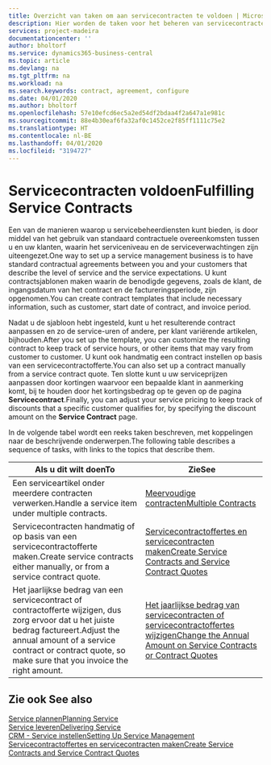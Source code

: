 ```yaml
---
title: Overzicht van taken om aan servicecontracten te voldoen | Microsoft Docs
description: Hier worden de taken voor het beheren van servicecontracten met klanten beschreven.
services: project-madeira
documentationcenter: ''
author: bholtorf
ms.service: dynamics365-business-central
ms.topic: article
ms.devlang: na
ms.tgt_pltfrm: na
ms.workload: na
ms.search.keywords: contract, agreement, configure
ms.date: 04/01/2020
ms.author: bholtorf
ms.openlocfilehash: 57e10efcd6ec5a2ed54df2bdaa4f2a647a1e981c
ms.sourcegitcommit: 88e4b30eaf6fa32af0c1452ce2f85ff1111c75e2
ms.translationtype: HT
ms.contentlocale: nl-BE
ms.lasthandoff: 04/01/2020
ms.locfileid: "3194727"
---
```

# <a name="fulfilling-service-contracts"></a><span data-ttu-id="b2679-103">Servicecontracten voldoen</span><span class="sxs-lookup"><span data-stu-id="b2679-103">Fulfilling Service Contracts</span></span> 
<span data-ttu-id="b2679-104">Een van de manieren waarop u servicebeheerdiensten kunt bieden, is door middel van het gebruik van standaard contractuele overeenkomsten tussen u en uw klanten, waarin het serviceniveau en de serviceverwachtingen zijn uiteengezet.</span><span class="sxs-lookup"><span data-stu-id="b2679-104">One way to set up a service management business is to have standard contractual agreements between you and your customers that describe the level of service and the service expectations.</span></span> <span data-ttu-id="b2679-105">U kunt contractsjablonen maken waarin de benodigde gegevens, zoals de klant, de ingangsdatum van het contract en de factureringsperiode, zijn opgenomen.</span><span class="sxs-lookup"><span data-stu-id="b2679-105">You can create contract templates that include necessary information, such as customer, start date of contract, and invoice period.</span></span>  
  
<span data-ttu-id="b2679-106">Nadat u de sjabloon hebt ingesteld, kunt u het resulterende contract aanpassen en zo de service-uren of andere, per klant variërende artikelen, bijhouden.</span><span class="sxs-lookup"><span data-stu-id="b2679-106">After you set up the template, you can customize the resulting contract to keep track of service hours, or other items that may vary from customer to customer.</span></span> <span data-ttu-id="b2679-107">U kunt ook handmatig een contract instellen op basis van een servicecontractofferte.</span><span class="sxs-lookup"><span data-stu-id="b2679-107">You can also set up a contract manually from a service contract quote.</span></span> <span data-ttu-id="b2679-108">Ten slotte kunt u uw serviceprijzen aanpassen door kortingen waarvoor een bepaalde klant in aanmerking komt, bij te houden door het kortingsbedrag op te geven op de pagina **Servicecontract**.</span><span class="sxs-lookup"><span data-stu-id="b2679-108">Finally, you can adjust your service pricing to keep track of discounts that a specific customer qualifies for, by specifying the discount amount on the **Service Contract** page.</span></span>  

<span data-ttu-id="b2679-109">In de volgende tabel wordt een reeks taken beschreven, met koppelingen naar de beschrijvende onderwerpen.</span><span class="sxs-lookup"><span data-stu-id="b2679-109">The following table describes a sequence of tasks, with links to the topics that describe them.</span></span>   
  
|<span data-ttu-id="b2679-110">**Als u dit wilt doen**</span><span class="sxs-lookup"><span data-stu-id="b2679-110">**To**</span></span>|<span data-ttu-id="b2679-111">**Zie**</span><span class="sxs-lookup"><span data-stu-id="b2679-111">**See**</span></span>|  
|------------|-------------|  
|<span data-ttu-id="b2679-112">Een serviceartikel onder meerdere contracten verwerken.</span><span class="sxs-lookup"><span data-stu-id="b2679-112">Handle a service item under multiple contracts.</span></span> | [<span data-ttu-id="b2679-113">Meervoudige contracten</span><span class="sxs-lookup"><span data-stu-id="b2679-113">Multiple Contracts</span></span>](service-multiple-contracts.md)|  
|<span data-ttu-id="b2679-114">Servicecontracten handmatig of op basis van een servicecontractofferte maken.</span><span class="sxs-lookup"><span data-stu-id="b2679-114">Create service contracts either manually, or from a service contract quote.</span></span>| [<span data-ttu-id="b2679-115">Servicecontractoffertes en servicecontracten maken</span><span class="sxs-lookup"><span data-stu-id="b2679-115">Create Service Contracts and Service Contract Quotes</span></span>](service-how-to-create-service-contracts-and-service-contract-quotes.md)|
|<span data-ttu-id="b2679-116">Het jaarlijkse bedrag van een servicecontract of contractofferte wijzigen, dus zorg ervoor dat u het juiste bedrag factureert.</span><span class="sxs-lookup"><span data-stu-id="b2679-116">Adjust the annual amount of a service contract or contract quote, so make sure that you invoice the right amount.</span></span>|[<span data-ttu-id="b2679-117">Het jaarlijkse bedrag van servicecontracten of servicecontractoffertes wijzigen</span><span class="sxs-lookup"><span data-stu-id="b2679-117">Change the Annual Amount on Service Contracts or Contract Quotes</span></span>](service-how-to-change-the-annual-amount-on-service-contracts-or-contract-quotes.md)|

## <a name="see-also"></a><span data-ttu-id="b2679-118">Zie ook </span><span class="sxs-lookup"><span data-stu-id="b2679-118">See also</span></span>
[<span data-ttu-id="b2679-119">Service plannen</span><span class="sxs-lookup"><span data-stu-id="b2679-119">Planning Service</span></span>](service-plan-service.md)  
[<span data-ttu-id="b2679-120">Service leveren</span><span class="sxs-lookup"><span data-stu-id="b2679-120">Delivering Service</span></span>](service-deliver-service.md)  
[<span data-ttu-id="b2679-121">CRM - Service instellen</span><span class="sxs-lookup"><span data-stu-id="b2679-121">Setting Up Service Management</span></span>](service-setup-service.md)  
[<span data-ttu-id="b2679-122">Servicecontractoffertes en servicecontracten maken</span><span class="sxs-lookup"><span data-stu-id="b2679-122">Create Service Contracts and Service Contract Quotes</span></span>](service-how-to-create-service-contracts-and-service-contract-quotes.md)  
